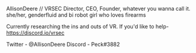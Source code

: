 AllisonDeere // 
VRSEC Director, CEO, Founder, whatever you wanna call it.
she/her, genderfluid and bi robot girl who loves firearms

Currently researching the ins and outs of VR. If you'd like to help-
                  https://discord.io/vrsec
                 
Twitter - @AllisonDeere
Discord - Peck#3882
